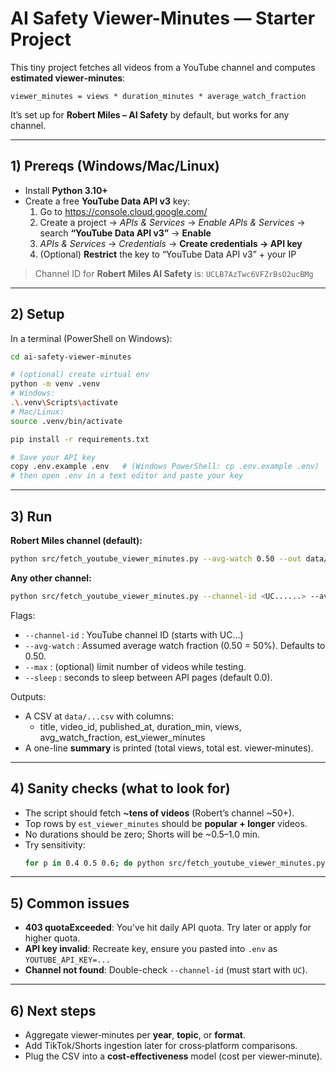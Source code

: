 # AI Safety Viewer-Minutes — Starter Project

This tiny project fetches all videos from a YouTube channel and computes **estimated viewer‑minutes**:
```
viewer_minutes = views * duration_minutes * average_watch_fraction
```

It’s set up for **Robert Miles – AI Safety** by default, but works for any channel.

---

## 1) Prereqs (Windows/Mac/Linux)

- Install **Python 3.10+**
- Create a free **YouTube Data API v3** key:
  1. Go to https://console.cloud.google.com/
  2. Create a project → *APIs & Services* → *Enable APIs & Services* → search **“YouTube Data API v3”** → **Enable**
  3. *APIs & Services* → *Credentials* → **Create credentials → API key**
  4. (Optional) **Restrict** the key to “YouTube Data API v3” + your IP

> Channel ID for **Robert Miles AI Safety** is: `UCLB7AzTwc6VFZrBsO2ucBMg`

---

## 2) Setup

In a terminal (PowerShell on Windows):

```bash
cd ai-safety-viewer-minutes

# (optional) create virtual env
python -m venv .venv
# Windows:
.\.venv\Scripts\activate
# Mac/Linux:
source .venv/bin/activate

pip install -r requirements.txt

# Save your API key
copy .env.example .env   # (Windows PowerShell: cp .env.example .env)
# then open .env in a text editor and paste your key
```

---

## 3) Run

**Robert Miles channel (default):**
```bash
python src/fetch_youtube_viewer_minutes.py --avg-watch 0.50 --out data/robert_miles_viewer_minutes.csv
```

**Any other channel:**
```bash
python src/fetch_youtube_viewer_minutes.py --channel-id <UC......> --avg-watch 0.55 --out data/out.csv
```

Flags:
- `--channel-id` : YouTube channel ID (starts with UC…)
- `--avg-watch`  : Assumed average watch fraction (0.50 = 50%). Defaults to 0.50.
- `--max`        : (optional) limit number of videos while testing.
- `--sleep`      : seconds to sleep between API pages (default 0.0).

Outputs:
- A CSV at `data/...csv` with columns:
  - title, video_id, published_at, duration_min, views, avg_watch_fraction, est_viewer_minutes
- A one-line **summary** is printed (total views, total est. viewer‑minutes).

---

## 4) Sanity checks (what to look for)

- The script should fetch **~tens of videos** (Robert’s channel ~50+).
- Top rows by `est_viewer_minutes` should be **popular + longer** videos.
- No durations should be zero; Shorts will be ~0.5–1.0 min.
- Try sensitivity:
  ```bash
  for p in 0.4 0.5 0.6; do python src/fetch_youtube_viewer_minutes.py --avg-watch $p --out data/robert_miles_${p}.csv; done
  ```

---

## 5) Common issues

- **403 quotaExceeded**: You’ve hit daily API quota. Try later or apply for higher quota.
- **API key invalid**: Recreate key, ensure you pasted into `.env` as `YOUTUBE_API_KEY=...`
- **Channel not found**: Double-check `--channel-id` (must start with `UC`).

---

## 6) Next steps

- Aggregate viewer‑minutes per **year**, **topic**, or **format**.
- Add TikTok/Shorts ingestion later for cross‑platform comparisons.
- Plug the CSV into a **cost‑effectiveness** model (cost per viewer‑minute).

